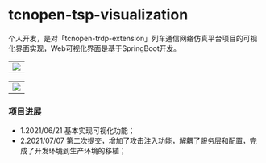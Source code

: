 # tcnopen-tsp-visualization
个人开发，是对「tcnopen-trdp-extension」列车通信网络仿真平台项目的可视化界面实现，Web可视化界面是基于SpringBoot开发。

<table>
    <tr>
        <td ><center><img src="https://github.com/wanghaoyang949/notebook-cs/blob/master/images/4.%E8%BD%A6%E8%BD%BD%E7%BD%91%E7%AE%A1%E4%BA%A4%E6%8D%A2%E6%9C%BA/%E5%88%97%E8%BD%A6%E9%80%9A%E4%BF%A1%E7%BD%91%E7%BB%9C%E4%BB%BF%E7%9C%9F%E5%B9%B3%E5%8F%B0-%E8%BF%90%E8%A1%8C%E7%8A%B6%E6%80%81.png"></center></td>
    </tr>
</table>
<table>
    <tr>
        <td ><center><img src="https://github.com/wanghaoyang949/notebook-cs/blob/master/images/4.%E8%BD%A6%E8%BD%BD%E7%BD%91%E7%AE%A1%E4%BA%A4%E6%8D%A2%E6%9C%BA/%E5%88%97%E8%BD%A6%E9%80%9A%E4%BF%A1%E7%BD%91%E7%BB%9C%E4%BB%BF%E7%9C%9F%E5%B9%B3%E5%8F%B0-%E8%AE%BE%E5%A4%87%E6%8E%A7%E5%88%B6.png"></center></td>
    </tr>
</table>


### 项目进展
* 1.2021/06/21 基本实现可视化功能；
* 2.2021/07/07 第二次提交，增加了攻击注入功能，解耦了服务层和配置，完成了开发环境到生产环境的移植；
